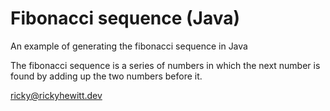 # Fibonacci sequence (Java)
An example of generating the fibonacci sequence in Java

The fibonacci sequence is a series of numbers in which the next number is found by adding up the two numbers before it.

ricky@rickyhewitt.dev
